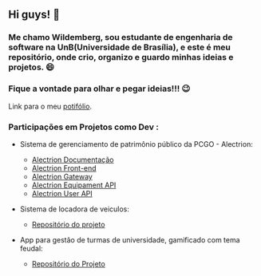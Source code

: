 ## Hi guys! 👋
### Me chamo Wildemberg, sou estudante de engenharia de software na UnB(Universidade de Brasília), e este é meu repositório, onde crio, organizo e guardo minhas ideias e projetos. 😄
### Fique a vontade para olhar e pegar ideias!!! 😉

Link para o meu [potifólio](https://github.com/wildemberg-sales/portifolio).  

### Participações em Projetos como Dev :

* Sistema de gerenciamento de patrimônio público da PCGO - Alectrion:
  * [Alectrion Documentação](https://github.com/fga-eps-mds/2022-1-Alectrion-DOC)
  * [Alectrion Front-end](https://github.com/fga-eps-mds/2022-1-Alectrion-FrontEnd)
  * [Alectrion Gateway](https://github.com/fga-eps-mds/2022-1-Alectrion-Gateway)
  * [Alectrion Equipament API](https://github.com/fga-eps-mds/2022-1-Alectrion-EquipamentApi)
  * [Alectrion User API](https://github.com/fga-eps-mds/2022-1-Alectrion-UserAPI)
  
* Sistema de locadora de veiculos:
  * [Repositório do projeto](https://github.com/wildemberg-sales/projetoSistemaLocadora)
  
* App para gestão de turmas de universidade, gamificado com tema feudal:
  * [Repositório do Projeto](https://github.com/Mateusas3s/DS-Feudo-Violeta)


<!--
Link para o repositório da minha [Startup](https://github.com/Olympus-SWE), onde se encontra mais projetos nos quais fui o engenheiro responsável.

**wildemberg-sales/wildemberg-sales** is a ✨ _special_ ✨ repository because its `README.md` (this file) appears on your GitHub profile.

Here are some ideas to get you started:

- 🔭 I’m currently working on ...
- 🌱 I’m currently learning ...
- 👯 I’m looking to collaborate on ...
- 🤔 I’m looking for help with ...
- 💬 Ask me about ...
- 📫 How to reach me: ...
- 😄 Pronouns: ...
- ⚡ Fun fact: ...
-->
